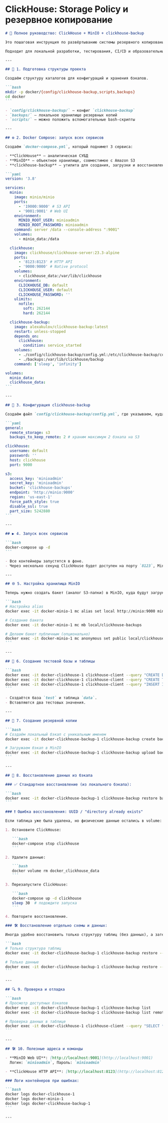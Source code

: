 # ClickHouse: Storage Policy и резервное копирование

````markdown
# 🚀 Полное руководство: ClickHouse + MinIO + clickhouse-backup

Это пошаговая инструкция по развёртыванию системы резервного копирования для ClickHouse с использованием MinIO в качестве хранилища и [clickhouse-backup](https://github.com/AlexAkulov/clickhouse-backup) — утилиты для создания и восстановления бэкапов.

Подходит для локальной разработки, тестирования, CI/CD и образовательных проектов.

---

## 🧰 1. Подготовка структуры проекта

Создаём структуру каталогов для конфигураций и хранения бэкапов.

```bash
mkdir -p docker/{config/clickhouse-backup,scripts,backups}
cd docker
```

- `config/clickhouse-backup/` — конфиг `clickhouse-backup`
- `backups/` — локальное хранилище резервных копий
- `scripts/` — можно положить вспомогательные bash-скрипты

---

## ⚙️ 2. Docker Compose: запуск всех сервисов

Создаём `docker-compose.yml`, который поднимет 3 сервиса:

- **ClickHouse** — аналитическая СУБД
- **MinIO** — объектное хранилище, совместимое с Amazon S3
- **clickhouse-backup** — утилита для создания, загрузки и восстановления бэкапов

```yaml
version: '3.8'

services:
  minio:
    image: minio/minio
    ports:
      - '19000:9000' # S3 API
      - '9001:9001' # Web UI
    environment:
      MINIO_ROOT_USER: minioadmin
      MINIO_ROOT_PASSWORD: minioadmin
    command: server /data --console-address ":9001"
    volumes:
      - minio_data:/data

  clickhouse:
    image: clickhouse/clickhouse-server:23.3-alpine
    ports:
      - '8123:8123' # HTTP API
      - '9000:9000' # Native protocol
    volumes:
      - clickhouse_data:/var/lib/clickhouse
    environment:
      CLICKHOUSE_DB: default
      CLICKHOUSE_USER: default
      CLICKHOUSE_PASSWORD: ''
    ulimits:
      nofile:
        soft: 262144
        hard: 262144

  clickhouse-backup:
    image: alexakulov/clickhouse-backup:latest
    restart: unless-stopped
    depends_on:
      clickhouse:
        condition: service_started
    volumes:
      - ./config/clickhouse-backup/config.yml:/etc/clickhouse-backup/config.yml
      - ./backups:/var/lib/clickhouse/backup
    command: ['sleep', 'infinity']

volumes:
  minio_data:
  clickhouse_data:
```

---

## 📝 3. Конфигурация clickhouse-backup

Создаём файл `config/clickhouse-backup/config.yml`, где указываем, куда сохранять бэкапы и как подключаться к ClickHouse и MinIO.

```yaml
general:
  remote_storage: s3
  backups_to_keep_remote: 2 # храним максимум 2 бэкапа на S3

clickhouse:
  username: default
  password: ''
  host: clickhouse
  port: 9000

s3:
  access_key: 'minioadmin'
  secret_key: 'minioadmin'
  bucket: 'clickhouse-backups'
  endpoint: 'http://minio:9000'
  region: 'us-east-1'
  force_path_style: true
  disable_ssl: true
  part_size: 5242880
```

---

## ▶️ 4. Запуск всех сервисов

```bash
docker-compose up -d
```

- Все контейнеры запустятся в фоне.
- Через несколько секунд ClickHouse будет доступен на порту `8123`, MinIO — на `9001`.

---

## 🌐 5. Настройка хранилища MinIO

Теперь нужно создать бакет (аналог S3-папки) в MinIO, куда будут загружаться бэкапы.

```bash
# Настройка alias
docker exec -it docker-minio-1 mc alias set local http://minio:9000 minioadmin minioadmin

# Создание бакета
docker exec -it docker-minio-1 mc mb local/clickhouse-backups

# Делаем бакет публичным (опционально)
docker exec -it docker-minio-1 mc anonymous set public local/clickhouse-backups
```

---

## 🧪 6. Создание тестовой базы и таблицы

```bash
docker exec -it docker-clickhouse-1 clickhouse-client --query "CREATE DATABASE IF NOT EXISTS test"
docker exec -it docker-clickhouse-1 clickhouse-client --query "CREATE TABLE test.data (id Int32, name String) ENGINE = MergeTree() ORDER BY id"
docker exec -it docker-clickhouse-1 clickhouse-client --query "INSERT INTO test.data VALUES (1, 'Alice'), (2, 'Bob')"
```

- Создаётся база `test` и таблица `data`.
- Вставляются два тестовых значения.

---

## 💾 7. Создание резервной копии

```bash
# Создаём локальный бэкап с уникальным именем
docker exec -it docker-clickhouse-backup-1 clickhouse-backup create backup_$(date +%Y%m%d_%H%M%S)

# Загружаем бэкап в MinIO
docker exec -it docker-clickhouse-backup-1 clickhouse-backup upload backup_*
```

---

## 🔁 8. Восстановление данных из бэкапа

### ✅ Стандартное восстановление (из локального бэкапа):

```bash
docker exec -it docker-clickhouse-backup-1 clickhouse-backup restore backup_YYYYMMDD_HHMMSS
```

### ❗ Ошибка восстановления: UUID / "directory already exists"

Если таблица уже была удалена, но физические данные остались в volume:

1. Остановите ClickHouse:

   ```bash
   docker-compose stop clickhouse
   ```

2. Удалите данные:

   ```bash
   docker volume rm docker_clickhouse_data
   ```

3. Перезапустите ClickHouse:

   ```bash
   docker-compose up -d clickhouse
   sleep 30  # подождите запуска
   ```

4. Повторите восстановление.

### 🛠 Восстановление отдельно схемы и данных:

Иногда удобно восстановить только структуру таблиц (без данных), а затем отдельно подгрузить данные:

```bash
# Только структура таблиц
docker exec -it docker-clickhouse-backup-1 clickhouse-backup restore --schema backup_*

# Только данные
docker exec -it docker-clickhouse-backup-1 clickhouse-backup restore --data backup_*
```

---

## 🔍 9. Проверка и отладка

```bash
# Просмотр доступных бэкапов
docker exec -it docker-clickhouse-backup-1 clickhouse-backup list
docker exec -it docker-clickhouse-backup-1 clickhouse-backup list remote

# Проверка данных в таблице
docker exec -it docker-clickhouse-1 clickhouse-client --query "SELECT * FROM test.data"
```

---

## 🛠 10. Полезные адреса и команды

- **MinIO Web UI**: [http://localhost:9001](http://localhost:9001)
  Логин: `minioadmin`, Пароль: `minioadmin`

- **ClickHouse HTTP API**: [http://localhost:8123](http://localhost:8123)

### Логи контейнеров при ошибках:

```bash
docker logs docker-clickhouse-1
docker logs docker-minio-1
docker logs docker-clickhouse-backup-1
```

---
````
